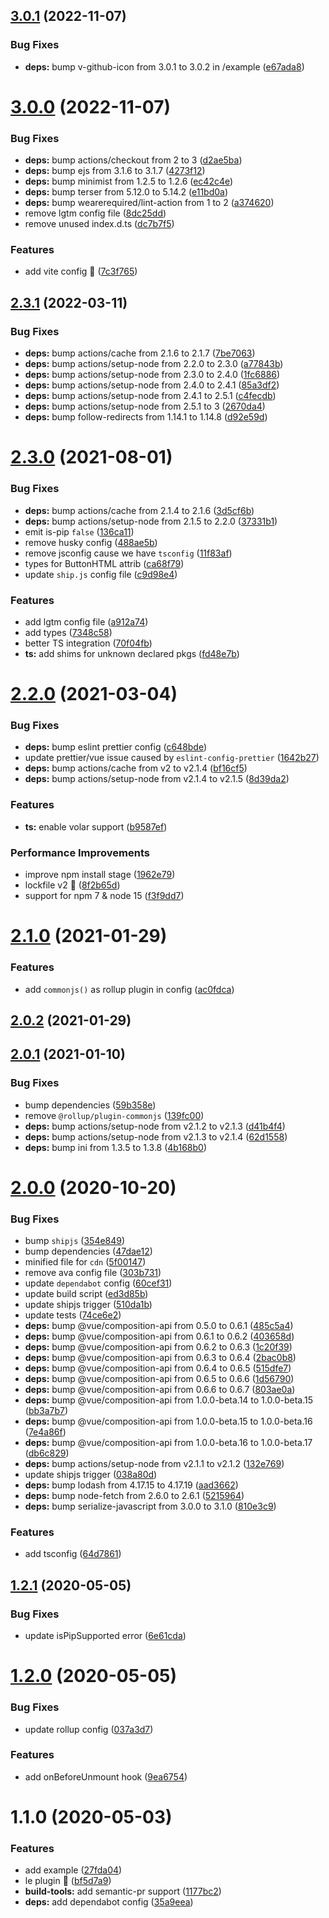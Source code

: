## [3.0.1](https://github.com/vinayakkulkarni/v-pip/compare/v3.0.0...v3.0.1) (2022-11-07)


### Bug Fixes

* **deps:** bump v-github-icon from 3.0.1 to 3.0.2 in /example ([e67ada8](https://github.com/vinayakkulkarni/v-pip/commit/e67ada8d984c5a3933c7159dc83da05d1911b9a7))



# [3.0.0](https://github.com/vinayakkulkarni/v-pip/compare/v2.3.1...v3.0.0) (2022-11-07)


### Bug Fixes

* **deps:** bump actions/checkout from 2 to 3 ([d2ae5ba](https://github.com/vinayakkulkarni/v-pip/commit/d2ae5ba5378f5a81353d4cb7ade1ac6480e22efb))
* **deps:** bump ejs from 3.1.6 to 3.1.7 ([4273f12](https://github.com/vinayakkulkarni/v-pip/commit/4273f12254dc6eb143cfdfa08e28507e72cea6ba))
* **deps:** bump minimist from 1.2.5 to 1.2.6 ([ec42c4e](https://github.com/vinayakkulkarni/v-pip/commit/ec42c4e80c0a4083bb5d534edce8ea960033352d))
* **deps:** bump terser from 5.12.0 to 5.14.2 ([e11bd0a](https://github.com/vinayakkulkarni/v-pip/commit/e11bd0a892ed8b27787aa42bc1cd756be8dafe75))
* **deps:** bump wearerequired/lint-action from 1 to 2 ([a374620](https://github.com/vinayakkulkarni/v-pip/commit/a3746200fdbecdd0a2afd905ebaf3f9bfda798a3))
* remove lgtm config file ([8dc25dd](https://github.com/vinayakkulkarni/v-pip/commit/8dc25ddbe4f47de9bb7ea98970e16ee88ae67d77))
* remove unused index.d.ts ([dc7b7f5](https://github.com/vinayakkulkarni/v-pip/commit/dc7b7f511bac83bbb9faae8c1f68c0915b4e5dd7))


### Features

* add vite config 🎉 ([7c3f765](https://github.com/vinayakkulkarni/v-pip/commit/7c3f7656d090c92e5df750e1ed734918b70ba0e2))



## [2.3.1](https://github.com/vinayakkulkarni/v-pip/compare/v2.3.0...v2.3.1) (2022-03-11)


### Bug Fixes

* **deps:** bump actions/cache from 2.1.6 to 2.1.7 ([7be7063](https://github.com/vinayakkulkarni/v-pip/commit/7be70632755846d603787987025e83b9832f0246))
* **deps:** bump actions/setup-node from 2.2.0 to 2.3.0 ([a77843b](https://github.com/vinayakkulkarni/v-pip/commit/a77843b8e87d57bf444d05dbe31017446a80dcc4))
* **deps:** bump actions/setup-node from 2.3.0 to 2.4.0 ([1fc6886](https://github.com/vinayakkulkarni/v-pip/commit/1fc6886bb1f44aecb45df19b08e6f06d24970c3a))
* **deps:** bump actions/setup-node from 2.4.0 to 2.4.1 ([85a3df2](https://github.com/vinayakkulkarni/v-pip/commit/85a3df21fab76ec7620effcd150431c5fcba6b1b))
* **deps:** bump actions/setup-node from 2.4.1 to 2.5.1 ([c4fecdb](https://github.com/vinayakkulkarni/v-pip/commit/c4fecdb698be356af2418c833858f3de7000ddf7))
* **deps:** bump actions/setup-node from 2.5.1 to 3 ([2670da4](https://github.com/vinayakkulkarni/v-pip/commit/2670da499ef1e893f5b2dd6c4a935f51ec37e5d3))
* **deps:** bump follow-redirects from 1.14.1 to 1.14.8 ([d92e59d](https://github.com/vinayakkulkarni/v-pip/commit/d92e59d62a33b1e488c834a9e28e9065b906493a))



# [2.3.0](https://github.com/vinayakkulkarni/v-pip/compare/v2.2.0...v2.3.0) (2021-08-01)


### Bug Fixes

* **deps:** bump actions/cache from 2.1.4 to 2.1.6 ([3d5cf6b](https://github.com/vinayakkulkarni/v-pip/commit/3d5cf6b9537680288788158ffebb470f23a8e38a))
* **deps:** bump actions/setup-node from 2.1.5 to 2.2.0 ([37331b1](https://github.com/vinayakkulkarni/v-pip/commit/37331b1975bc7de7b3a3e34d5e237ce25fecd831))
* emit is-pip `false` ([136ca11](https://github.com/vinayakkulkarni/v-pip/commit/136ca11da0dfa7a49e721e1eef655a4bcafb411e))
* remove husky config ([488ae5b](https://github.com/vinayakkulkarni/v-pip/commit/488ae5b6765d3f6f6182d2776575ac5a4e3a27c0))
* remove jsconfig cause we have `tsconfig` ([11f83af](https://github.com/vinayakkulkarni/v-pip/commit/11f83af92cf953ca4824cf7e1dce67f57c27e683))
* types for ButtonHTML attrib ([ca68f79](https://github.com/vinayakkulkarni/v-pip/commit/ca68f79dba5b489eee98314b7927374cdb65c4df))
* update `ship.js` config file ([c9d98e4](https://github.com/vinayakkulkarni/v-pip/commit/c9d98e49f6d3b7bbec91d560e01042be6a96411e))


### Features

* add lgtm config file ([a912a74](https://github.com/vinayakkulkarni/v-pip/commit/a912a744ddcfe934ab9d780e8ab18d8f2536ab87))
* add types ([7348c58](https://github.com/vinayakkulkarni/v-pip/commit/7348c5850413300c18e3de7faa1f659b34336a40))
* better TS integration ([70f04fb](https://github.com/vinayakkulkarni/v-pip/commit/70f04fb31c5c4407f799f946e2e462909568e0c2))
* **ts:** add shims for unknown declared pkgs ([fd48e7b](https://github.com/vinayakkulkarni/v-pip/commit/fd48e7b0a8a00ce10355f1653204be1c498891a9))



# [2.2.0](https://github.com/vinayakkulkarni/v-pip/compare/v2.1.0...v2.2.0) (2021-03-04)


### Bug Fixes

* **deps:** bump eslint prettier config ([c648bde](https://github.com/vinayakkulkarni/v-pip/commit/c648bdea856b9074ef5b6260019d3d7197acad18))
* update prettier/vue issue caused by `eslint-config-prettier` ([1642b27](https://github.com/vinayakkulkarni/v-pip/commit/1642b272b74dd36edf4546690c612963001f3624))
* **deps:** bump actions/cache from v2 to v2.1.4 ([bf16cf5](https://github.com/vinayakkulkarni/v-pip/commit/bf16cf556134709816754bf8cdbc370f50a66ba5))
* **deps:** bump actions/setup-node from v2.1.4 to v2.1.5 ([8d39da2](https://github.com/vinayakkulkarni/v-pip/commit/8d39da2fb6381b0081646dc131d493fc47d34af0))


### Features

* **ts:** enable volar support ([b9587ef](https://github.com/vinayakkulkarni/v-pip/commit/b9587ef023ac24854fc5552cf5b2fd3b0a65f074))


### Performance Improvements

* improve npm install stage ([1962e79](https://github.com/vinayakkulkarni/v-pip/commit/1962e79e26f2c6d24de8ea26ae8fec8be185f8d0))
* lockfile v2 🥳 ([8f2b65d](https://github.com/vinayakkulkarni/v-pip/commit/8f2b65d3191050b691221f8592494e096407bbd7))
* support for npm 7 & node 15 ([f3f9dd7](https://github.com/vinayakkulkarni/v-pip/commit/f3f9dd73f7690a5d0c060de4110587296736b75e))



# [2.1.0](https://github.com/vinayakkulkarni/v-pip/compare/v2.0.2...v2.1.0) (2021-01-29)


### Features

* add `commonjs()` as rollup plugin in config ([ac0fdca](https://github.com/vinayakkulkarni/v-pip/commit/ac0fdcab00bce250e396d9ece3453e3d04d1728c))



## [2.0.2](https://github.com/vinayakkulkarni/v-pip/compare/v2.0.1...v2.0.2) (2021-01-29)



## [2.0.1](https://github.com/vinayakkulkarni/v-pip/compare/v2.0.0...v2.0.1) (2021-01-10)


### Bug Fixes

* bump dependencies ([59b358e](https://github.com/vinayakkulkarni/v-pip/commit/59b358e5976f34391fbc2a05cd48452078a55993))
* remove `@rollup/plugin-commonjs` ([139fc00](https://github.com/vinayakkulkarni/v-pip/commit/139fc00210c715ec2991075c108832d56d3170c2))
* **deps:** bump actions/setup-node from v2.1.2 to v2.1.3 ([d41b4f4](https://github.com/vinayakkulkarni/v-pip/commit/d41b4f4c1be9cb4095c3f2058f6a30cd2bdd7198))
* **deps:** bump actions/setup-node from v2.1.3 to v2.1.4 ([62d1558](https://github.com/vinayakkulkarni/v-pip/commit/62d15585ba05580f2d349441340b4492ec1aeaac))
* **deps:** bump ini from 1.3.5 to 1.3.8 ([4b168b0](https://github.com/vinayakkulkarni/v-pip/commit/4b168b0d5268a59ddb46a50a29caeafe74b4ff7f))



# [2.0.0](https://github.com/vinayakkulkarni/v-pip/compare/v1.2.1...v2.0.0) (2020-10-20)


### Bug Fixes

* bump `shipjs` ([354e849](https://github.com/vinayakkulkarni/v-pip/commit/354e849d224bf37873acd1122eaebbbf3ee100d2))
* bump dependencies ([47dae12](https://github.com/vinayakkulkarni/v-pip/commit/47dae12312052dc80cd1a66ce42058cdef0b3a12))
* minified file for `cdn` ([5f00147](https://github.com/vinayakkulkarni/v-pip/commit/5f001475d4284dc1f60e080693f0761f55e5944f))
* remove ava config file ([303b731](https://github.com/vinayakkulkarni/v-pip/commit/303b731b9c85ae64620b2af205f5c31006051b85))
* update `dependabot` config ([60cef31](https://github.com/vinayakkulkarni/v-pip/commit/60cef31d3fdd9c811dcda210004ed3a4f320064b))
* update build script ([ed3d85b](https://github.com/vinayakkulkarni/v-pip/commit/ed3d85b24cfc8e2c4ab984356d0ff07e56576478))
* update shipjs trigger ([510da1b](https://github.com/vinayakkulkarni/v-pip/commit/510da1b5050f3337492dbc9d46d65b02076d8a22))
* update tests ([74ce6e2](https://github.com/vinayakkulkarni/v-pip/commit/74ce6e2f4538e1a216566746092bacdf6b7d76d7))
* **deps:** bump @vue/composition-api from 0.5.0 to 0.6.1 ([485c5a4](https://github.com/vinayakkulkarni/v-pip/commit/485c5a4900137139590402a4ccd4151ce0f786c4))
* **deps:** bump @vue/composition-api from 0.6.1 to 0.6.2 ([403658d](https://github.com/vinayakkulkarni/v-pip/commit/403658de3e9610b9e36c2375327e96dfe17b8549))
* **deps:** bump @vue/composition-api from 0.6.2 to 0.6.3 ([1c20f39](https://github.com/vinayakkulkarni/v-pip/commit/1c20f39b43e1292c11aed1c47e9308393d8023df))
* **deps:** bump @vue/composition-api from 0.6.3 to 0.6.4 ([2bac0b8](https://github.com/vinayakkulkarni/v-pip/commit/2bac0b8fef3168144c4b6733ae2541565f9144f4))
* **deps:** bump @vue/composition-api from 0.6.4 to 0.6.5 ([515dfe7](https://github.com/vinayakkulkarni/v-pip/commit/515dfe7ddea01525a9051132b7c8deca7af3475a))
* **deps:** bump @vue/composition-api from 0.6.5 to 0.6.6 ([1d56790](https://github.com/vinayakkulkarni/v-pip/commit/1d56790c48bb2282cdd6c7929d8718645cb947ea))
* **deps:** bump @vue/composition-api from 0.6.6 to 0.6.7 ([803ae0a](https://github.com/vinayakkulkarni/v-pip/commit/803ae0a2f674595a69239861404bd636919a6bd7))
* **deps:** bump @vue/composition-api from 1.0.0-beta.14 to 1.0.0-beta.15 ([bb3a7b7](https://github.com/vinayakkulkarni/v-pip/commit/bb3a7b702bf7934d8d7d9ae39d9880606011ef67))
* **deps:** bump @vue/composition-api from 1.0.0-beta.15 to 1.0.0-beta.16 ([7e4a86f](https://github.com/vinayakkulkarni/v-pip/commit/7e4a86f9d0a3089bf9f8158587004438c9a2f8b2))
* **deps:** bump @vue/composition-api from 1.0.0-beta.16 to 1.0.0-beta.17 ([db6c829](https://github.com/vinayakkulkarni/v-pip/commit/db6c82915660cf1240795c333c8972fae0f7ed46))
* **deps:** bump actions/setup-node from v2.1.1 to v2.1.2 ([132e769](https://github.com/vinayakkulkarni/v-pip/commit/132e7696406e5ddb5bbf657e2eea96a7bb109b3f))
* update shipjs trigger ([038a80d](https://github.com/vinayakkulkarni/v-pip/commit/038a80d0c6eb43bfb0e94c2211562406b0161918))
* **deps:** bump lodash from 4.17.15 to 4.17.19 ([aad3662](https://github.com/vinayakkulkarni/v-pip/commit/aad366249ad071c4992336c5d7171175c46ba8f1))
* **deps:** bump node-fetch from 2.6.0 to 2.6.1 ([5215964](https://github.com/vinayakkulkarni/v-pip/commit/521596491d9f5b8c182966c57a7eb286e98ca3f6))
* **deps:** bump serialize-javascript from 3.0.0 to 3.1.0 ([810e3c9](https://github.com/vinayakkulkarni/v-pip/commit/810e3c9b9d5e1131f9aa10270f77b44c21c63ce7))


### Features

* add tsconfig ([64d7861](https://github.com/vinayakkulkarni/v-pip/commit/64d7861afd9db575da1261ebf5f73fd7d9b72d79))



<a name="1.2.1"></a>
## [1.2.1](https://github.com/vinayakkulkarni/v-pip/compare/v1.2.0...v1.2.1) (2020-05-05)


### Bug Fixes

* update isPipSupported error ([6e61cda](https://github.com/vinayakkulkarni/v-pip/commit/6e61cda))



<a name="1.2.0"></a>
# [1.2.0](https://github.com/vinayakkulkarni/v-pip/compare/v1.1.0...v1.2.0) (2020-05-05)


### Bug Fixes

* update rollup config ([037a3d7](https://github.com/vinayakkulkarni/v-pip/commit/037a3d7))


### Features

* add onBeforeUnmount hook ([9ea6754](https://github.com/vinayakkulkarni/v-pip/commit/9ea6754))



<a name="1.1.0"></a>
# 1.1.0 (2020-05-03)


### Features

* add example ([27fda04](https://github.com/vinayakkulkarni/v-pip/commit/27fda04))
* le plugin 🚀 ([bf5d7a9](https://github.com/vinayakkulkarni/v-pip/commit/bf5d7a9))
* **build-tools:** add semantic-pr support ([1177bc2](https://github.com/vinayakkulkarni/v-pip/commit/1177bc2))
* **deps:** add dependabot config ([35a9eea](https://github.com/vinayakkulkarni/v-pip/commit/35a9eea))



